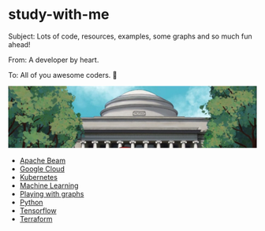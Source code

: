 # study-with-me
Subject: Lots of code, resources, examples, some graphs and so much fun ahead!

From: A developer by heart.

To: All of you awesome coders. 🤟

<img src="images/1622265829882.jpg" />

- [Apache Beam](https://github.com/thecodemancer/study-with-me/tree/main/apache-beam)
- [Google Cloud](https://github.com/thecodemancer/study-with-me/tree/main/gcp)
- [Kubernetes](https://github.com/thecodemancer/study-with-me/tree/main/kubernetes)
- [Machine Learning](https://github.com/thecodemancer/study-with-me/tree/main/machine-learning)
- [Playing with graphs](https://github.com/thecodemancer/study-with-me/tree/main/playing-with-graphs)
- [Python](https://github.com/thecodemancer/study-with-me/tree/main/python)
- [Tensorflow](https://github.com/thecodemancer/study-with-me/tree/main/tensorflow)
- [Terraform](https://github.com/thecodemancer/study-with-me/tree/main/terraform)
